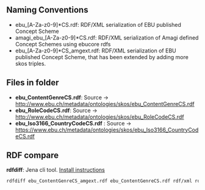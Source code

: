 
## Naming Conventions

- ebu_[A-Za-z0-9]*CS.rdf: RDF/XML serialization of EBU published Concept Scheme
- amagi_ebu_[A-Za-z0-9]*CS.rdf: RDF/XML serialization of Amagi defined Concept Schemes using ebucore rdfs
- ebu_[A-Za-z0-9]*CS_amgext.rdf: RDF/XML serialization of EBU published Concept Scheme, that has been extended by adding more skos triples.


## Files in folder

- **ebu_ContentGenreCS.rdf**: Source -> http://www.ebu.ch/metadata/ontologies/skos/ebu_ContentGenreCS.rdf
- **ebu_RoleCodeCS.rdf**: Source -> http://www.ebu.ch/metadata/ontologies/skos/ebu_RoleCodeCS.rdf
- **ebu_Iso3166_CountryCodeCS.rdf**  : Source -> https://www.ebu.ch/metadata/ontologies/skos/ebu_Iso3166_CountryCodeCS.rdf


## RDF compare

**rdfdiff**: Jena cli tool. [Install instructions](https://jena.apache.org/documentation/tools/index.html)

```bash
rdfdiff ebu_ContentGenreCS_amgext.rdf ebu_ContentGenreCS.rdf rdf/xml rdf/xml | sort
```

